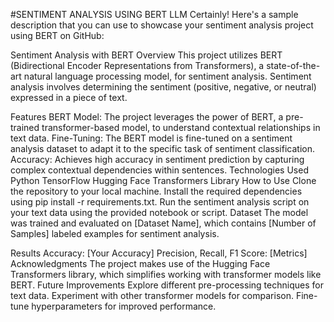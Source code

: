 #SENTIMENT ANALYSIS USING BERT LLM
Certainly! Here's a sample description that you can use to showcase your sentiment analysis project using BERT on GitHub:

Sentiment Analysis with BERT
Overview
This project utilizes BERT (Bidirectional Encoder Representations from Transformers), a state-of-the-art natural language processing model, for sentiment analysis. Sentiment analysis involves determining the sentiment (positive, negative, or neutral) expressed in a piece of text.

Features
BERT Model: The project leverages the power of BERT, a pre-trained transformer-based model, to understand contextual relationships in text data.
Fine-Tuning: The BERT model is fine-tuned on a sentiment analysis dataset to adapt it to the specific task of sentiment classification.
Accuracy: Achieves high accuracy in sentiment prediction by capturing complex contextual dependencies within sentences.
Technologies Used
Python
TensorFlow
Hugging Face Transformers Library
How to Use
Clone the repository to your local machine.
Install the required dependencies using pip install -r requirements.txt.
Run the sentiment analysis script on your text data using the provided notebook or script.
Dataset
The model was trained and evaluated on [Dataset Name], which contains [Number of Samples] labeled examples for sentiment analysis.

Results
Accuracy: [Your Accuracy]
Precision, Recall, F1 Score: [Metrics]
Acknowledgments
The project makes use of the Hugging Face Transformers library, which simplifies working with transformer models like BERT.
Future Improvements
Explore different pre-processing techniques for text data.
Experiment with other transformer models for comparison.
Fine-tune hyperparameters for improved performance.
